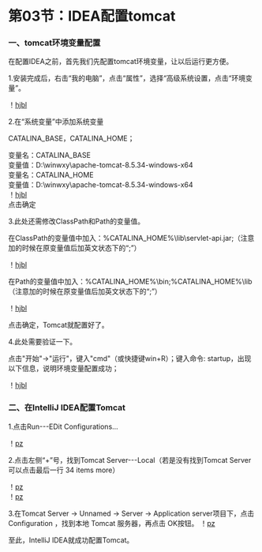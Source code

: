# 第03节：IDEA配置tomcat

### 一、tomcat环境变量配置
在配置IDEA之前，首先我们先配置tomcat环境变量，让以后运行更方便。  

1.安装完成后，右击“我的电脑”，点击“属性”，选择“高级系统设置，点击“环境变量”。  

！[hjbl](../images/1103_hj1.jpg)   

2.在“系统变量”中添加系统变量  

CATALINA_BASE，CATALINA_HOME；  

变量名：CATALINA_BASE  
变量值：D:\winwxy\apache-tomcat-8.5.34-windows-x64 <!-- Tomcat安装目录 -->  
变量名：CATALINA_HOME  
变量值：D:\winwxy\apache-tomcat-8.5.34-windows-x64  
！[hjbl](../images/1103_hj2.png)  
点击确定  

3.此处还需修改ClassPath和Path的变量值。  

在ClassPath的变量值中加入：%CATALINA_HOME%\lib\servlet-api.jar;（注意加的时候在原变量值后加英文状态下的“;”）  

！[hjbl](../images/1103_hj3.png)  

在Path的变量值中加入：%CATALINA_HOME%\bin;%CATALINA_HOME%\lib（注意加的时候在原变量值后加英文状态下的“;”）  

！[hjbl](../images/1103_hj4.png)  

点击确定，Tomcat就配置好了。  

4.此处需要验证一下。  

点击"开始"->"运行"，键入"cmd"（或快捷键win+R）；键入命令: startup，出现以下信息，说明环境变量配置成功；  

！[hjbl](../images/1103_hj5.png)  

### 二、在IntelliJ IDEA配置Tomcat

1.点击Run---EDit Configurations...

！[pz](../images/1103_pz.png)  

2.点击左侧“+”号，找到Tomcat Server---Local（若是没有找到Tomcat Server 可以点击最后一行 34 items more）  

！[pz](../images/1103_pz2.png)  
！[pz](../images/1103_pz3.png)  

3.在Tomcat Server -> Unnamed -> Server -> Application server项目下，点击 Configuration ，找到本地 Tomcat 服务器，再点击 OK按钮。
！[pz](../images/1103_pz4.png)  

至此，IntelliJ IDEA就成功配置Tomcat。